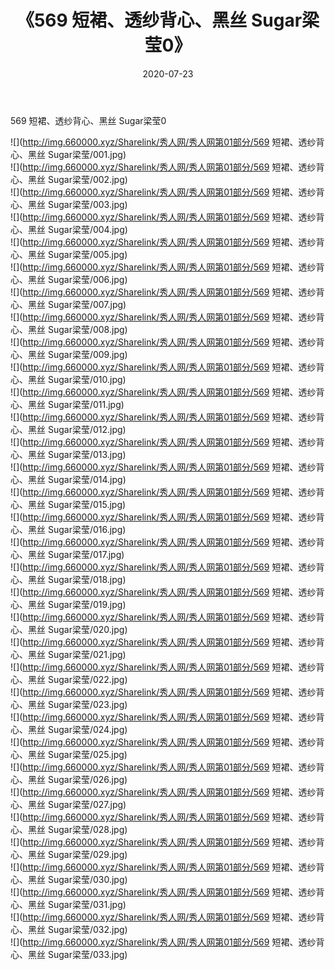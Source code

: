﻿---
layout: post
title:  《569 短裙、透纱背心、黑丝 Sugar梁莹0》
date:   2020-07-23
img: http://img.660000.xyz/Sharelink/秀人网/秀人网第01部分/569 短裙、透纱背心、黑丝 Sugar梁莹0/000.jpg
categories: [美女, 清纯, 唯美]
---

569 短裙、透纱背心、黑丝 Sugar梁莹0

  ![](http://img.660000.xyz/Sharelink/秀人网/秀人网第01部分/569 短裙、透纱背心、黑丝 Sugar梁莹/001.jpg) <br> ![](http://img.660000.xyz/Sharelink/秀人网/秀人网第01部分/569 短裙、透纱背心、黑丝 Sugar梁莹/002.jpg) <br> ![](http://img.660000.xyz/Sharelink/秀人网/秀人网第01部分/569 短裙、透纱背心、黑丝 Sugar梁莹/003.jpg) <br> ![](http://img.660000.xyz/Sharelink/秀人网/秀人网第01部分/569 短裙、透纱背心、黑丝 Sugar梁莹/004.jpg) <br> ![](http://img.660000.xyz/Sharelink/秀人网/秀人网第01部分/569 短裙、透纱背心、黑丝 Sugar梁莹/005.jpg) <br> ![](http://img.660000.xyz/Sharelink/秀人网/秀人网第01部分/569 短裙、透纱背心、黑丝 Sugar梁莹/006.jpg) <br> ![](http://img.660000.xyz/Sharelink/秀人网/秀人网第01部分/569 短裙、透纱背心、黑丝 Sugar梁莹/007.jpg) <br> ![](http://img.660000.xyz/Sharelink/秀人网/秀人网第01部分/569 短裙、透纱背心、黑丝 Sugar梁莹/008.jpg) <br> ![](http://img.660000.xyz/Sharelink/秀人网/秀人网第01部分/569 短裙、透纱背心、黑丝 Sugar梁莹/009.jpg) <br> ![](http://img.660000.xyz/Sharelink/秀人网/秀人网第01部分/569 短裙、透纱背心、黑丝 Sugar梁莹/010.jpg) <br> ![](http://img.660000.xyz/Sharelink/秀人网/秀人网第01部分/569 短裙、透纱背心、黑丝 Sugar梁莹/011.jpg) <br> ![](http://img.660000.xyz/Sharelink/秀人网/秀人网第01部分/569 短裙、透纱背心、黑丝 Sugar梁莹/012.jpg) <br> ![](http://img.660000.xyz/Sharelink/秀人网/秀人网第01部分/569 短裙、透纱背心、黑丝 Sugar梁莹/013.jpg) <br> ![](http://img.660000.xyz/Sharelink/秀人网/秀人网第01部分/569 短裙、透纱背心、黑丝 Sugar梁莹/014.jpg) <br> ![](http://img.660000.xyz/Sharelink/秀人网/秀人网第01部分/569 短裙、透纱背心、黑丝 Sugar梁莹/015.jpg) <br> ![](http://img.660000.xyz/Sharelink/秀人网/秀人网第01部分/569 短裙、透纱背心、黑丝 Sugar梁莹/016.jpg) <br> ![](http://img.660000.xyz/Sharelink/秀人网/秀人网第01部分/569 短裙、透纱背心、黑丝 Sugar梁莹/017.jpg) <br> ![](http://img.660000.xyz/Sharelink/秀人网/秀人网第01部分/569 短裙、透纱背心、黑丝 Sugar梁莹/018.jpg) <br> ![](http://img.660000.xyz/Sharelink/秀人网/秀人网第01部分/569 短裙、透纱背心、黑丝 Sugar梁莹/019.jpg) <br> ![](http://img.660000.xyz/Sharelink/秀人网/秀人网第01部分/569 短裙、透纱背心、黑丝 Sugar梁莹/020.jpg) <br> ![](http://img.660000.xyz/Sharelink/秀人网/秀人网第01部分/569 短裙、透纱背心、黑丝 Sugar梁莹/021.jpg) <br> ![](http://img.660000.xyz/Sharelink/秀人网/秀人网第01部分/569 短裙、透纱背心、黑丝 Sugar梁莹/022.jpg) <br> ![](http://img.660000.xyz/Sharelink/秀人网/秀人网第01部分/569 短裙、透纱背心、黑丝 Sugar梁莹/023.jpg) <br> ![](http://img.660000.xyz/Sharelink/秀人网/秀人网第01部分/569 短裙、透纱背心、黑丝 Sugar梁莹/024.jpg) <br> ![](http://img.660000.xyz/Sharelink/秀人网/秀人网第01部分/569 短裙、透纱背心、黑丝 Sugar梁莹/025.jpg) <br> ![](http://img.660000.xyz/Sharelink/秀人网/秀人网第01部分/569 短裙、透纱背心、黑丝 Sugar梁莹/026.jpg) <br> ![](http://img.660000.xyz/Sharelink/秀人网/秀人网第01部分/569 短裙、透纱背心、黑丝 Sugar梁莹/027.jpg) <br> ![](http://img.660000.xyz/Sharelink/秀人网/秀人网第01部分/569 短裙、透纱背心、黑丝 Sugar梁莹/028.jpg) <br> ![](http://img.660000.xyz/Sharelink/秀人网/秀人网第01部分/569 短裙、透纱背心、黑丝 Sugar梁莹/029.jpg) <br> ![](http://img.660000.xyz/Sharelink/秀人网/秀人网第01部分/569 短裙、透纱背心、黑丝 Sugar梁莹/030.jpg) <br> ![](http://img.660000.xyz/Sharelink/秀人网/秀人网第01部分/569 短裙、透纱背心、黑丝 Sugar梁莹/031.jpg) <br> ![](http://img.660000.xyz/Sharelink/秀人网/秀人网第01部分/569 短裙、透纱背心、黑丝 Sugar梁莹/032.jpg) <br> ![](http://img.660000.xyz/Sharelink/秀人网/秀人网第01部分/569 短裙、透纱背心、黑丝 Sugar梁莹/033.jpg) <br>